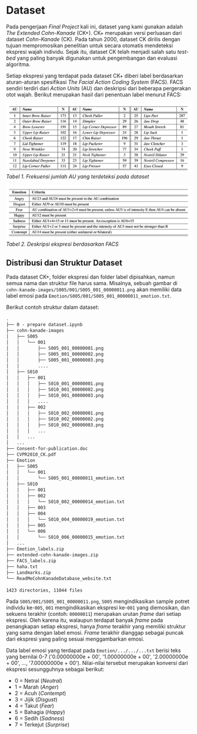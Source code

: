 # Dataset

Pada pengerjaan *Final Project* kali ini, dataset yang kami gunakan adalah *The Extended Cohn-Kanade* (CK+). CK+ merupakan versi perluasan dari dataset *Cohn-Kanade* (CK). Pada tahun 2000, dataset CK dirilis dengan tujuan mempromosikan penelitian untuk secara otomatis mendeteksi ekspresi wajah individu. Sejak itu, dataset CK telah menjadi salah satu *test-bed* yang paling banyak digunakan untuk pengembangan dan evaluasi algoritma.

Setiap ekspresi yang terdapat pada dataset CK+ diberi label berdasarkan aturan-aturan spesifikasi *The Facial Action Coding System* (FACS). FACS sendiri terdiri dari *Action Units* (AU) dan deskripsi dari beberapa pergerakan otot wajah. Berikut merupakan hasil dari penentuan label menurut FACS:

![gambar](img/facs%20(2).png)
*Tabel 1. Frekuensi jumlah AU yang terdeteksi pada dataset*

![gambar](img/facs.png)
*Tabel 2. Deskripsi ekspresi berdasarkan FACS*

## Distribusi dan Struktur Dataset

Pada dataset CK+, folder ekspresi dan folder label dipisahkan, namun semua nama dan struktur file harus sama. Misalnya, sebuah gambar di `cohn-kanade-images/S005/001/S005_001_00000011.png` akan memiliki data label emosi pada `Emotion/S005/001/S005_001_00000011_emotion.txt`.

Berikut contoh struktur dalam dataset:
```
.
├── 0 - prepare dataset.ipynb
├── cohn-kanade-images
│   ├── S005
│   │   └── 001
│   │       ├── S005_001_00000001.png
│   │       ├── S005_001_00000002.png
│   │       ├── S005_001_00000003.png
│   │       ....
│   ├── S010
│   │   ├── 001
│   │   │   ├── S010_001_00000001.png
│   │   │   ├── S010_001_00000002.png
│   │   │   ├── S010_001_00000003.png
│   │   │   ....
│   │   ├── 002
│   │   │   ├── S010_002_00000001.png
│   │   │   ├── S010_002_00000002.png
│   │   │   ├── S010_002_00000003.png
│   │   │   ...
│   │   ...
│   ...
├── Consent-for-publication.doc
├── CVPR2010_CK.pdf
├── Emotion
│   ├── S005
│   │   └── 001
│   │       └── S005_001_00000011_emotion.txt
│   ├── S010
│   │   ├── 001
│   │   ├── 002
│   │   │   └── S010_002_00000014_emotion.txt
│   │   ├── 003
│   │   ├── 004
│   │   │   └── S010_004_00000019_emotion.txt
│   │   ├── 005
│   │   └── 006
│   │       └── S010_006_00000015_emotion.txt
│   ...
├── Emotion_labels.zip
├── extended-cohn-kanade-images.zip
├── FACS_labels.zip
├── haha.txt
├── Landmarks.zip
└── ReadMeCohnKanadeDatabase_website.txt

1423 directories, 11044 files
```

Pada `S005/001/S005_001_00000011.png`, `S005` mengindikasikan `S`ample potret individu ke-`005`, `001` mengindikasikan ekspresi ke-`001` yang diemosikan, dan sekuens terakhir (contoh: `00000011`) merupakan urutan *frame* dari setiap ekspresi. Oleh karena itu, walaupun terdapat banyak *frame* pada penangkapan setiap ekspresi, hanya *frame* terakhir yang memiliki struktur yang sama dengan label emosi. *Frame* terakhir dianggap sebagai puncak dari ekspresi yang paling sesuai menggambarkan emosi.

Data label emosi yang terdapat pada `Emotion/.../.../...txt` berisi teks yang bernilai 0-7 ('0.00000000e + 00', '1.00000000e + 00', '2.00000000e + 00', ..., '7.00000000e + 00'). Nilai-nilai tersebut merupakan konversi dari ekspresi sesungguhnya sebagai berikut:
- 0 = Netral (*Neutral*)
- 1 = Marah (*Anger*)
- 2 = Acuh (*Contempt*)
- 3 = Jijik (*Disgust*)
- 4 = Takut (*Fear*)
- 5 = Bahagia (*Happy*)
- 6 = Sedih (*Sadness*)
- 7 = Terkejut (*Surprise*)

